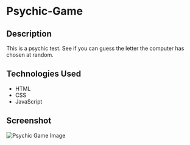 # Psychic-Game
## Description

This is a psychic test. See if you can guess the letter the computer has chosen at random.

## Technologies Used

- HTML
- CSS
- JavaScript

## Screenshot
![Psychic Game Image](https://imgur.com/NVEPsC3)
